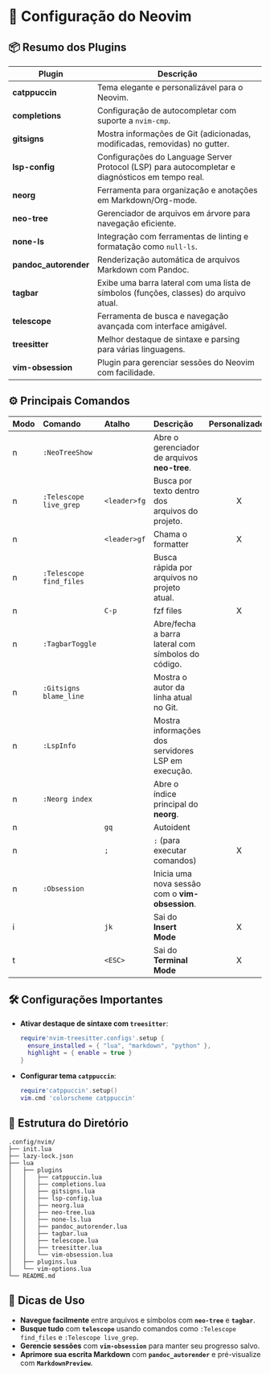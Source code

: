 # 📝 **Configuração do Neovim**

## 📦 **Resumo dos Plugins**

| **Plugin**               | **Descrição**                                                                                       |
|---------------------------|----------------------------------------------------------------------------------------------------|
| **catppuccin**           | Tema elegante e personalizável para o Neovim.                                                      |
| **completions**          | Configuração de autocompletar com suporte a `nvim-cmp`.                                            |
| **gitsigns**             | Mostra informações de Git (adicionadas, modificadas, removidas) no gutter.                        |
| **lsp-config**           | Configurações do Language Server Protocol (LSP) para autocompletar e diagnósticos em tempo real.  |
| **neorg**                | Ferramenta para organização e anotações em Markdown/Org-mode.                                      |
| **neo-tree**             | Gerenciador de arquivos em árvore para navegação eficiente.                                        |
| **none-ls**              | Integração com ferramentas de linting e formatação como `null-ls`.                                 |
| **pandoc_autorender**    | Renderização automática de arquivos Markdown com Pandoc.                                           |
| **tagbar**               | Exibe uma barra lateral com uma lista de símbolos (funções, classes) do arquivo atual.            |
| **telescope**            | Ferramenta de busca e navegação avançada com interface amigável.                                   |
| **treesitter**           | Melhor destaque de sintaxe e parsing para várias linguagens.                                       |
| **vim-obsession**        | Plugin para gerenciar sessões do Neovim com facilidade.                                            |

## ⚙️ **Principais Comandos**

| **Modo** | **Comando**             | **Atalho**        | **Descrição**                                               | **Personalizado?** |
|:---------|:------------------------|:------------------|:-----------------------------------------------------------|:------------------:|
| n        | `:NeoTreeShow`          |                   | Abre o gerenciador de arquivos **neo-tree**.               |                    |
| n        | `:Telescope live_grep`  | `<leader>fg`      | Busca por texto dentro dos arquivos do projeto.            | X                  |
| n        |                         | `<leader>gf`      | Chama o formatter                                           | X                  |
| n        | `:Telescope find_files` |                   | Busca rápida por arquivos no projeto atual.                |                    |
| n        |                         | `C-p`             | fzf files                                                   | X                  |
| n        | `:TagbarToggle`         |                   | Abre/fecha a barra lateral com símbolos do código.         |                    |
| n        | `:Gitsigns blame_line`  |                   | Mostra o autor da linha atual no Git.                      |                    |
| n        | `:LspInfo`              |                   | Mostra informações dos servidores LSP em execução.         |                    |
| n        | `:Neorg index`          |                   | Abre o índice principal do **neorg**.                      |                    |
| n        |                         | `gq`              | Autoident                                                   |                    |
| n        |                         | `;`               | `:` (para executar comandos)                               | X                  |
| n        | `:Obsession`            |                   | Inicia uma nova sessão com o **vim-obsession**.            |                    |
| i        |                         | `jk`              | Sai do **Insert Mode**                                      | X                  |
| t        |                         | `<ESC>`           | Sai do **Terminal Mode**                                    | X                  |

## 🛠️ **Configurações Importantes**

- **Ativar destaque de sintaxe com `treesitter`**:
  ```lua
  require'nvim-treesitter.configs'.setup {
    ensure_installed = { "lua", "markdown", "python" },
    highlight = { enable = true }
  }
  ```

- **Configurar tema `catppuccin`**:
  ```lua
  require'catppuccin'.setup()
  vim.cmd 'colorscheme catppuccin'
  ```

## 📁 **Estrutura do Diretório**

```
.config/nvim/
├── init.lua
├── lazy-lock.json
├── lua
│   ├── plugins
│   │   ├── catppuccin.lua
│   │   ├── completions.lua
│   │   ├── gitsigns.lua
│   │   ├── lsp-config.lua
│   │   ├── neorg.lua
│   │   ├── neo-tree.lua
│   │   ├── none-ls.lua
│   │   ├── pandoc_autorender.lua
│   │   ├── tagbar.lua
│   │   ├── telescope.lua
│   │   ├── treesitter.lua
│   │   └── vim-obsession.lua
│   ├── plugins.lua
│   └── vim-options.lua
└── README.md
```

## 🚀 **Dicas de Uso**

- **Navegue facilmente** entre arquivos e símbolos com **`neo-tree`** e **`tagbar`**.
- **Busque tudo** com **`telescope`** usando comandos como `:Telescope find_files` e `:Telescope live_grep`.
- **Gerencie sessões** com **`vim-obsession`** para manter seu progresso salvo.
- **Aprimore sua escrita Markdown** com **`pandoc_autorender`** e pré-visualize com **`MarkdownPreview`**.
